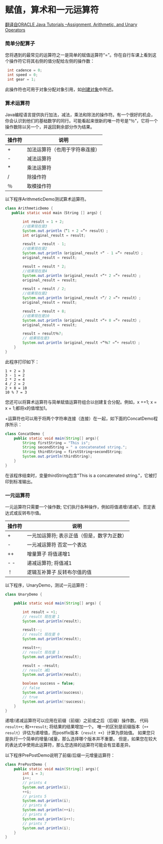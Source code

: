 # 赋值，算术和一元运算符
[翻译自ORACLE Java Tutorials –Assignment, Arithmetic, and Unary Operators](http://docs.oracle.com/javase/tutorial/java/nutsandbolts/op1.html)

### 简单分配算子

您将遇到的最常见的运算符之一是简单的赋值运算符“=”。你在自行车课上看到这个操作符它将其右侧的值分配给左侧的操作数：

```java
 int cadence = 0;
 int speed = 0;
 int gear = 1;
```
此操作符也可用于对象分配对象引用，如[创建对象](http://docs.oracle.com/javase/tutorial/java/javaOO/objectcreation.html)中所述。

### 算术运算符

Java编程语言提供执行加法，减法，乘法和除法的操作符。有一个很好的机会，你会认识到他们的基础数学的同行。可能看起来很新的唯一符号是“％”，它将一个操作数除以另一个，并返回剩余部分作为结果。

| 操作符|说明 |
| ------------- |-------------|
|+|加法运算符（也用于字符串连接）
|-| 减法运算符
|*|乘法运算符
|/|除操作符
|％|取模操作符

以下程序ArithmeticDemo测试算术运算符。
```java
class ArithmeticDemo {
   public static void main（String [] args）{

        int result = 1 + 2;
        //结果现在是3
        System.out.println（“1 + 2 =”+ result）;
        int original_result = result;

        result = result - 1;
        //结果现在是2
        System.out.println（original_result +“ - 1 =”+ result）;
        original_result = result;

        result = result * 2;
        //结果现在是4
        System.out.println（original_result +“* 2 =”+ result）;
        original_result = result;

        result = result / 2;
        //结果现在是2
        System.out.println（original_result +“/ 2 =”+ result）;
        original_result = result;

        result = result + 8;
        //结果现在是10
        System.out.println（original_result +“+ 8 =”+ result）;
        original_result = result;

        result = result％7;
        // 结果现在是3
        System.out.println（original_result +“％7 =”+ result）;
    }
}
```
此程序打印如下：
```
1 + 2 = 3
3 - 1 = 2
2 * 2 = 4
4 / 2 = 2
2 + 8 = 10
10 % 7 = 3
```

您还可以将算术运算符与简单赋值运算符组合以创建复合分配。例如，x +=1;  x = x + 1;都将x的值增加1。

+运算符也可以用于将两个字符串连接（连接）在一起，如下面的ConcatDemo程序所示：

```java
class ConcatDemo {
    public static void main(String[] args){
        String firstString = "This is";
        String secondString = " a concatenated string.";
        String thirdString = firstString+secondString;
        System.out.println(thirdString);
    }
}
```
在该程序结束时，变量thirdString包含"This is a concatenated string."，它被打印到标准输出。

### 一元运算符

一元运算符只需要一个操作数; 它们执行各种操作，例如将值递增/递减1，否定表达式或反转布尔值。

| 操作符|说明 |
| ------------- |-------------|
|+|一元加运算符; 表示正值（但是，数字为正数）
|-| 一元减运算符 否定一个表达
|++|增量算子 将值递增1
|\- \- |递减运算符; 将值减1
|！| 逻辑互补算子 反转布尔值的值


以下程序，UnaryDemo，测试一元运算符：

```java
class UnaryDemo {

    public static void main(String[] args) {

        int result = +1;
        // result 现在是 1
        System.out.println(result);

        result--;
        // result 现在是 0
        System.out.println(result);

        result++;
        // result 现在是 1
        System.out.println(result);

        result = -result;
        // result 减1 
        System.out.println(result);

        boolean success = false;
        // false
        System.out.println(success);
        // true
        System.out.println(!success);
    }
}
```

递增/递减运算符可以应用在前缀（前缀）之前或之后（后缀）操作数。 代码`result++`; 和`++result`; 将结果的结果增加一个。 唯一的区别是前缀版本（`++ result`）评估为递增值，而postfix版本（`result ++`）计算为原始值。 如果您只是执行一个简单的增量/减量，那么选择哪个版本并不重要。 但是，如果您在较大的表达式中使用此运算符，那么您选择的运算符可能会有显着差异。

以下程序PrePostDemo说明了前缀/后缀一元增量运算符：

```java
class PrePostDemo {
    public static void main(String[] args){
        int i = 3;
        i++;
        // prints 4
        System.out.println(i);
        ++i;			   
        // prints 5
        System.out.println(i);
        // prints 6
        System.out.println(++i);
        // prints 6
        System.out.println(i++);
        // prints 7
        System.out.println(i);
    }
}
```
